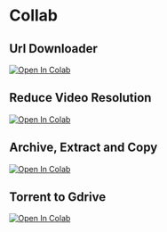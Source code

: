 # Collab

Url Downloader
--- 

<a href="https://colab.research.google.com/github/VikoFirdausi/Collab/blob/main/URL_Downloader.ipynb">
  <img src="https://colab.research.google.com/assets/colab-badge.svg" alt="Open In Colab"/>
</a>

Reduce Video Resolution
---

<a href="https://colab.research.google.com/gist/VikoFirdausi/b6a6e3bc89ed7c8164649dff7e4e2cba/reduce-video-resolution.ipynb">
  <img src="https://colab.research.google.com/assets/colab-badge.svg" alt="Open In Colab"/>
</a>

Archive, Extract and Copy
---

<a href="https://colab.research.google.com/gist/VikoFirdausi/bd5b3504fc115adf43aa6ff99b22dca3/ziping-and-copying.ipynb">
  <img src="https://colab.research.google.com/assets/colab-badge.svg" alt="Open In Colab"/>
</a>

Torrent to Gdrive
---

<a href="https://colab.research.google.com/github/VikoFirdausi/Collab/blob/main/Torrent_To_GDrive_Downloader.ipynb">
  <img src="https://colab.research.google.com/assets/colab-badge.svg" alt="Open In Colab"/>
</a>


